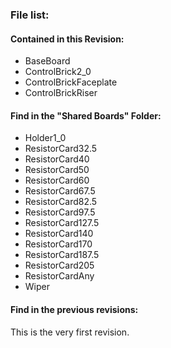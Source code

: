 ### File list:  

#### Contained in this Revision:  

* BaseBoard
* ControlBrick2_0
* ControlBrickFaceplate
* ControlBrickRiser

#### Find in the "Shared Boards" Folder:

* Holder1_0
* ResistorCard32.5
* ResistorCard40
* ResistorCard50
* ResistorCard60
* ResistorCard67.5
* ResistorCard82.5
* ResistorCard97.5
* ResistorCard127.5
* ResistorCard140
* ResistorCard170
* ResistorCard187.5
* ResistorCard205
* ResistorCardAny
* Wiper

#### Find in the previous revisions:

This is the very first revision. 
